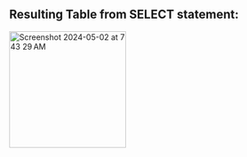 ## Resulting Table from SELECT statement:
<img width="210" alt="Screenshot 2024-05-02 at 7 43 29 AM" src="https://github.com/ErinF10/-Fetsy-Practice-Database/assets/144135752/a9395975-2b70-4b01-a9bc-f93b190d1a27">
